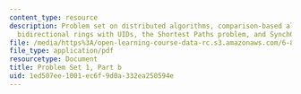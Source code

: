 ```yaml
---
content_type: resource
description: Problem set on distributed algorithms, comparison-based algorithms in
  bidirectional rings with UIDs, the Shortest Paths problem, and SynchGHS.
file: /media/https%3A/open-learning-course-data-rc.s3.amazonaws.com/6-852j-distributed-algorithms-fall-2009/1ed507ee1001ec6f9d0a332ea250594e_MIT6_852JF09_pset1b.pdf
file_type: application/pdf
resourcetype: Document
title: Problem Set 1, Part b
uid: 1ed507ee-1001-ec6f-9d0a-332ea250594e
---
```

